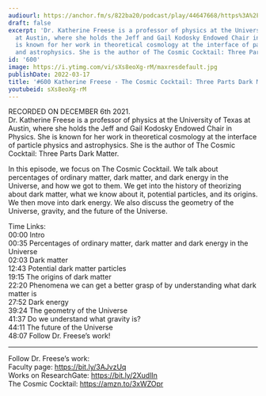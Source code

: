 ```yaml
---
audiourl: https://anchor.fm/s/822ba20/podcast/play/44647668/https%3A%2F%2Fd3ctxlq1ktw2nl.cloudfront.net%2Fstaging%2F2021-11-10%2Fa599ff7c-2c2f-9eb6-fa49-2fa37579becb.m4a
draft: false
excerpt: 'Dr. Katherine Freese is a professor of physics at the University of Texas
  at Austin, where she holds the Jeff and Gail Kodosky Endowed Chair in Physics. She
  is known for her work in theoretical cosmology at the interface of particle physics
  and astrophysics. She is the author of The Cosmic Cocktail: Three Parts Dark Matter.'
id: '600'
image: https://i.ytimg.com/vi/sXs8eoXg-rM/maxresdefault.jpg
publishDate: 2022-03-17
title: '#600 Katherine Freese - The Cosmic Cocktail: Three Parts Dark Matter'
youtubeid: sXs8eoXg-rM
---
```

<div class="timelinks">

RECORDED ON DECEMBER 6th 2021.  
Dr. Katherine Freese is a professor of physics at the University of Texas at Austin, where she holds the Jeff and Gail Kodosky Endowed Chair in Physics. She is known for her work in theoretical cosmology at the interface of particle physics and astrophysics. She is the author of The Cosmic Cocktail: Three Parts Dark Matter.

In this episode, we focus on The Cosmic Cocktail. We talk about percentages of ordinary matter, dark matter, and dark energy in the Universe, and how we got to them. We get into the history of theorizing about dark matter, what we know about it, potential particles, and its origins. We then move into dark energy. We also discuss the geometry of the Universe, gravity, and the future of the Universe.

Time Links:  
<time>00:00</time> Intro  
<time>00:35</time> Percentages of ordinary matter, dark matter and dark energy in the Universe  
<time>02:03</time> Dark matter  
<time>12:43</time> Potential dark matter particles  
<time>19:15</time> The origins of dark matter  
<time>22:20</time> Phenomena we can get a better grasp of by understanding what dark matter is  
<time>27:52</time> Dark energy  
<time>39:24</time> The geometry of the Universe  
<time>41:37</time> Do we understand what gravity is?  
<time>44:11</time> The future of the Universe  
<time>48:07</time> Follow Dr. Freese’s work!

---

Follow Dr. Freese’s work:  
Faculty page: https://bit.ly/3AJvzUq  
Works on ResearchGate: https://bit.ly/2XudlIn  
The Cosmic Cocktail: https://amzn.to/3xWZOpr
</div>

